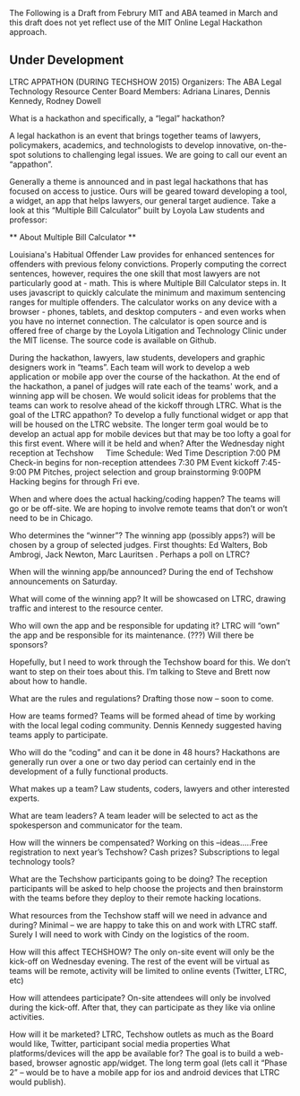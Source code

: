 The Following is a Draft from Februry
MIT and ABA teamed in March and this draft does not yet reflect use of the MIT Online Legal Hackathon approach.

## Under Development

LTRC APPATHON (DURING TECHSHOW 2015)
Organizers: The ABA Legal Technology Resource Center Board Members: Adriana Linares, Dennis Kennedy, Rodney Dowell 

What is a hackathon and specifically, a “legal” hackathon?

A legal hackathon is an event that brings together teams of lawyers, policymakers, academics, and technologists to develop innovative, on-the-spot solutions to challenging legal issues. We are going to call our event an “appathon”. 

Generally a theme is announced and in past legal hackathons that has focused on access to justice. Ours will be geared toward developing a tool, a widget, an app that helps lawyers, our general target audience.
Take a look at this “Multiple Bill Calculator” built by Loyola Law students and professor:

** About Multiple Bill Calculator **

Louisiana's Habitual Offender Law provides for enhanced sentences for offenders with previous felony convictions. Properly computing the correct sentences, however, requires the one skill that most lawyers are not particularly good at - math.
This is where Multiple Bill Calculator steps in. It uses javascript to quickly calculate the minimum and maximum sentencing ranges for multiple offenders. The calculator works on any device with a browser - phones, tablets, and desktop computers - and even works when you have no internet connection. The calculator is open source and is offered free of charge by the Loyola Litigation and Technology Clinic under the MIT license. The source code is available on Github.

During the hackathon, lawyers, law students, developers and graphic designers work in “teams”. Each team will work to develop a web application or mobile app over the course of the hackathon. At the end of the hackathon, a panel of judges will rate each of the teams' work, and a winning app will be chosen.
We would solicit ideas for problems that the teams can work to resolve ahead of the kickoff through LTRC. 
What is the goal of the LTRC appathon?
To develop a fully functional widget or app that will be housed on the LTRC website. The longer term goal would be to develop an actual app for mobile devices but that may be too lofty a goal for this first event. 
Where will it be held and when?
After the Wednesday night reception at Techshow
 
Time Schedule: Wed
Time	Description
7:00 PM	Check-in begins for non-reception attendees
7:30 PM	Event kickoff
7:45-9:00 PM	Pitches, project selection and group brainstorming
9:00PM	Hacking begins for through Fri eve.

When and where does the actual hacking/coding happen?
The teams will go or be off-site. We are hoping to involve remote teams that don’t or won’t need to be in Chicago.

Who determines the “winner”?
The winning app (possibly apps?) will be chosen by a group of selected judges. First thoughts: Ed Walters, Bob Ambrogi, Jack Newton, Marc Lauritsen . Perhaps a poll on LTRC?

When will the winning app/be announced?
During the end of Techshow announcements on Saturday.

What will come of the winning app?
It will be showcased on LTRC, drawing traffic and interest to the resource center.

Who will own the app and be responsible for updating it?
LTRC will “own” the app and be responsible for its maintenance. (???)
Will there be sponsors?

Hopefully, but I need to work through the Techshow board for this. We don’t want to step on their toes about this. I’m talking to Steve and Brett now about how to handle.

What are the rules and regulations?
Drafting those now – soon to come.

How are teams formed?
Teams will be formed ahead of time by working with the local legal coding community. Dennis Kennedy suggested having teams apply to participate.

Who will do the “coding” and can it be done in 48 hours?
Hackathons are generally run over a one or two day period can certainly end in the development of a fully functional products.

What makes up a team?
Law students, coders, lawyers and other interested experts. 

What are team leaders?
A team leader will be selected to act as the spokesperson and communicator for the team.

How will the winners be compensated?
Working on this –ideas…..Free registration to next year’s Techshow? Cash prizes? Subscriptions to legal technology tools?

What are the Techshow participants going to be doing?
The reception participants will be asked to help choose the projects and then brainstorm with the teams before they deploy to their remote hacking locations. 

What resources from the Techshow staff will we need in advance and during?
Minimal – we are  happy to take this on and work with LTRC staff. Surely I will need to work with Cindy on the logistics of the room. 

How will this affect TECHSHOW?
The only on-site event will only be the kick-off on Wednesday evening. The rest of the event will be virtual as teams will be remote, activity will be limited to online events (Twitter, LTRC, etc)

How will attendees participate?
On-site attendees will only be involved during the kick-off. After that, they can participate as they like via online activities.

How will it be marketed?
LTRC, Techshow outlets as much as the Board would like, Twitter, participant social media properties
What platforms/devices will the app be available for?
The goal is to build a web-based, browser agnostic app/widget. The long term goal (lets call it “Phase 2” – would be to have a mobile app for ios and android devices that LTRC would publish).
